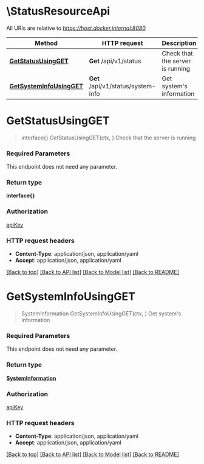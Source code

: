 # \StatusResourceApi

All URIs are relative to *https://host.docker.internal:8080*

Method | HTTP request | Description
------------- | ------------- | -------------
[**GetStatusUsingGET**](StatusResourceApi.md#GetStatusUsingGET) | **Get** /api/v1/status | Check that the server is running
[**GetSystemInfoUsingGET**](StatusResourceApi.md#GetSystemInfoUsingGET) | **Get** /api/v1/status/system-info | Get system&#39;s information


# **GetStatusUsingGET**
> interface{} GetStatusUsingGET(ctx, )
Check that the server is running

### Required Parameters
This endpoint does not need any parameter.

### Return type

**interface{}**

### Authorization

[apiKey](../README.md#apiKey)

### HTTP request headers

 - **Content-Type**: application/json, application/yaml
 - **Accept**: application/json, application/yaml

[[Back to top]](#) [[Back to API list]](../README.md#documentation-for-api-endpoints) [[Back to Model list]](../README.md#documentation-for-models) [[Back to README]](../README.md)

# **GetSystemInfoUsingGET**
> SystemInformation GetSystemInfoUsingGET(ctx, )
Get system's information

### Required Parameters
This endpoint does not need any parameter.

### Return type

[**SystemInformation**](SystemInformation.md)

### Authorization

[apiKey](../README.md#apiKey)

### HTTP request headers

 - **Content-Type**: application/json, application/yaml
 - **Accept**: application/json, application/yaml

[[Back to top]](#) [[Back to API list]](../README.md#documentation-for-api-endpoints) [[Back to Model list]](../README.md#documentation-for-models) [[Back to README]](../README.md)

